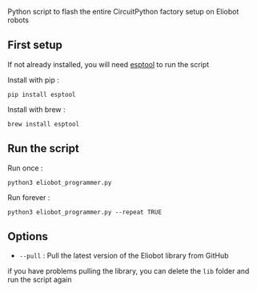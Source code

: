 Python script to flash the entire CircuitPython factory setup on Eliobot robots

## First setup

If not already installed, you will need [esptool](https://docs.espressif.com/projects/esptool/) to run the script

Install with pip :

```pip install esptool```

Install with brew :

``` brew install esptool ```

## Run the script 

Run once :

``` python3 eliobot_programmer.py ```

Run forever :

``` python3 eliobot_programmer.py --repeat TRUE ```

## Options

- `--pull` : Pull the latest version of the Eliobot library from GitHub

if you have problems pulling the library, you can delete the `lib` folder and run the script again
